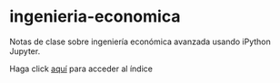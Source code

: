 # ingenieria-economica
Notas de clase sobre ingeniería económica avanzada usando iPython Jupyter.

Haga click  [aquí](http://nbviewer.jupyter.org/github/jdvelasq/ingenieria-economica/blob/master/index.ipynb) para acceder al índice
